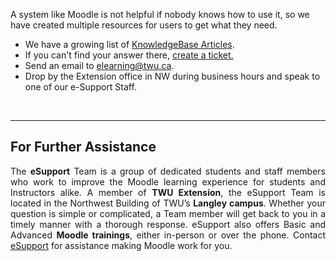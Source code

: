 A system like Moodle is not helpful if nobody knows how to use it, so we have created multiple resources for users to get what they need.

* We have a growing list of [KnowledgeBase Articles](https://trinitywestern.teamdynamix.com/TDClient/KB/?CategoryID=4592).
* If you can't find your answer there, [create a ticket.](https://trinitywestern.teamdynamix.com/TDClient/Requests/ServiceCatalog?CategoryID=5436)
* Send an email to elearning@twu.ca.
* Drop by the Extension office in NW during business hours and speak to one of our e-Support Staff.
<p>&nbsp;</p>

<hr />
<h2 style="text-align: justify"><span class="mw-headline"> For Further Assistance</span></h2>

<p style="text-align: justify">The <b>eSupport</b> Team is a group of dedicated students and staff members who work to improve the Moodle learning experience for students and Instructors alike. A member of <b>TWU Extension</b>, the eSupport Team is located in the Northwest Building of TWU&rsquo;s <b>Langley campus</b>. Whether your question is simple or complicated, a Team member will get back to you in a timely manner with a thorough response. eSupport also offers Basic and Advanced <b>Moodle trainings</b>, either in-person or over the phone. <span class="fluff">Contact <a href="https://guide.twu.ca/ESupport" title="ESupport">eSupport</a> for assistance making Moodle work for you.</span></p>

<p>&nbsp;</p>



